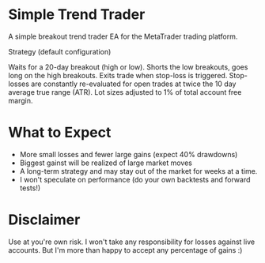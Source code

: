 # Simple Trend Trader

A simple breakout trend trader EA for the MetaTrader trading platform.

Strategy (default configuration)

Waits for a 20-day breakout (high or low). Shorts the low breakouts, goes long on the high breakouts. Exits trade when stop-loss is triggered. Stop-losses are constantly re-evaluated for open trades at twice the 10 day average true range (ATR). Lot sizes adjusted to 1% of total account free margin.

# What to Expect

* More small losses and fewer large gains (expect 40% drawdowns)
* Biggest gainst will be realized of large market moves
* A long-term strategy and may stay out of the market for weeks at a time.
* I won't speculate on performance (do your own backtests and forward tests!)

# Disclaimer

Use at you're own risk. I won't take any responsibility for losses against live accounts. But I'm more than happy to accept any percentage of gains :)
